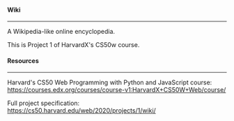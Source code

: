 #### Wiki
---
A Wikipedia-like online encyclopedia.

This is Project 1 of HarvardX's CS50w course.

#### Resources
---

Harvard's CS50 Web Programming with Python and JavaScript course: https://courses.edx.org/courses/course-v1:HarvardX+CS50W+Web/course/

Full project specification: https://cs50.harvard.edu/web/2020/projects/1/wiki/
